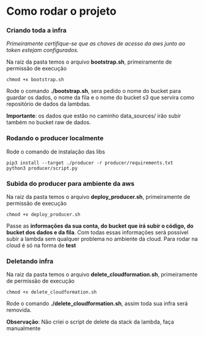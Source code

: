 # Como rodar o projeto

### Criando toda a infra

*Primeiramente certifique-se que as chaves de acesso da aws junto ao token estejam configurados.*

Na raiz da pasta temos o arquivo **bootstrap.sh**, primeiramente de permissão de execução

```
chmod +x bootstrap.sh
```

Rode o comando **./bootstrap.sh**, sera pedido o nome do bucket para guardar os dados, o nome da fila e o nome do bucket s3 que servira como repositório de dados da lambdas.

**Importante**: os dados que estão no caminho data_sources/ irão subir também no bucket raw de dados.

### Rodando o producer localmente

Rode o comando de instalação das libs

```
pip3 install --target ./producer -r producer/requirements.txt
python3 producer/script.py
```

### Subida do producer para ambiente da aws

Na raiz da pasta temos o arquivo **deploy_producer.sh**, primeiramente de permissão de execução

```
chmod +x deploy_producer.sh
```

Passe as **informações da sua conta, do bucket que irá subir o código, do bucket dos dados e da fila**. Com todas essas informações será possível subir a lambda sem qualquer problema no ambiente da cloud. Para rodar na cloud é só na forma de **test**

### Deletando infra

Na raiz da pasta temos o arquivo **delete_cloudformation.sh**, primeiramente de permissão de execução

```
chmod +x delete_cloudformation.sh
```

Rode o comando **./delete_cloudformation.sh**, assim toda sua infra será removida.

**Observação**: Não criei o script de delete da stack da lambda, faça manualmente